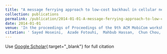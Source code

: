 ```yaml
---
title: "A message ferrying approach to low-cost backhaul in cellular networks"
collection: publications
permalink: /publication/2014-01-01-A-message-ferrying-approach-to-low-cost-backhaul-in-cellular-networks
date: 2014-01-01
venue: 'In the proceedings of Proceedings of the 9th ACM MobiCom workshop on Challenged networks'
citation: ' Sayed Hoseini,  Azade Fotouhi,  Mahbub Hassan,  Chun Chou,  Mostafa Ammar, &quot;A message ferrying approach to low-cost backhaul in cellular networks.&quot; In the proceedings of Proceedings of the 9th ACM MobiCom workshop on Challenged networks, 2014.'
---
```

Use [Google Scholar](https://scholar.google.com/scholar?q=A+message+ferrying+approach+to+low+cost+backhaul+in+cellular+networks){:target="_blank"} for full citation